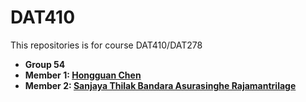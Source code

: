 # DAT410
This repositories is for course DAT410/DAT278

+ **Group 54**
+ **Member 1: [Hongguan Chen]()**
+ **Member 2: [Sanjaya Thilak Bandara Asurasinghe Rajamantrilage]()**

